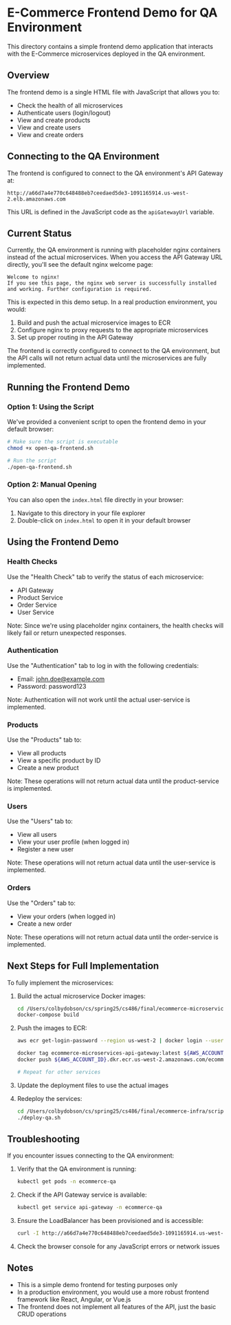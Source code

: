 # E-Commerce Frontend Demo for QA Environment

This directory contains a simple frontend demo application that interacts with the E-Commerce microservices deployed in the QA environment.

## Overview

The frontend demo is a single HTML file with JavaScript that allows you to:

- Check the health of all microservices
- Authenticate users (login/logout)
- View and create products
- View and create users
- View and create orders

## Connecting to the QA Environment

The frontend is configured to connect to the QA environment's API Gateway at:

```
http://a66d7a4e770c648488eb7ceedaed5de3-1091165914.us-west-2.elb.amazonaws.com
```

This URL is defined in the JavaScript code as the `apiGatewayUrl` variable.

## Current Status

Currently, the QA environment is running with placeholder nginx containers instead of the actual microservices. When you access the API Gateway URL directly, you'll see the default nginx welcome page:

```
Welcome to nginx!
If you see this page, the nginx web server is successfully installed and working. Further configuration is required.
```

This is expected in this demo setup. In a real production environment, you would:

1. Build and push the actual microservice images to ECR
2. Configure nginx to proxy requests to the appropriate microservices
3. Set up proper routing in the API Gateway

The frontend is correctly configured to connect to the QA environment, but the API calls will not return actual data until the microservices are fully implemented.

## Running the Frontend Demo

### Option 1: Using the Script

We've provided a convenient script to open the frontend demo in your default browser:

```bash
# Make sure the script is executable
chmod +x open-qa-frontend.sh

# Run the script
./open-qa-frontend.sh
```

### Option 2: Manual Opening

You can also open the `index.html` file directly in your browser:

1. Navigate to this directory in your file explorer
2. Double-click on `index.html` to open it in your default browser

## Using the Frontend Demo

### Health Checks

Use the "Health Check" tab to verify the status of each microservice:

- API Gateway
- Product Service
- Order Service
- User Service

Note: Since we're using placeholder nginx containers, the health checks will likely fail or return unexpected responses.

### Authentication

Use the "Authentication" tab to log in with the following credentials:

- Email: john.doe@example.com
- Password: password123

Note: Authentication will not work until the actual user-service is implemented.

### Products

Use the "Products" tab to:

- View all products
- View a specific product by ID
- Create a new product

Note: These operations will not return actual data until the product-service is implemented.

### Users

Use the "Users" tab to:

- View all users
- View your user profile (when logged in)
- Register a new user

Note: These operations will not return actual data until the user-service is implemented.

### Orders

Use the "Orders" tab to:

- View your orders (when logged in)
- Create a new order

Note: These operations will not return actual data until the order-service is implemented.

## Next Steps for Full Implementation

To fully implement the microservices:

1. Build the actual microservice Docker images:

   ```bash
   cd /Users/colbydobson/cs/spring25/cs486/final/ecommerce-microservices
   docker-compose build
   ```

2. Push the images to ECR:

   ```bash
   aws ecr get-login-password --region us-west-2 | docker login --username AWS --password-stdin ${AWS_ACCOUNT_ID}.dkr.ecr.us-west-2.amazonaws.com

   docker tag ecommerce-microservices-api-gateway:latest ${AWS_ACCOUNT_ID}.dkr.ecr.us-west-2.amazonaws.com/ecommerce-qa/api-gateway:1.0.0
   docker push ${AWS_ACCOUNT_ID}.dkr.ecr.us-west-2.amazonaws.com/ecommerce-qa/api-gateway:1.0.0

   # Repeat for other services
   ```

3. Update the deployment files to use the actual images

4. Redeploy the services:
   ```bash
   cd /Users/colbydobson/cs/spring25/cs486/final/ecommerce-infra/scripts
   ./deploy-qa.sh
   ```

## Troubleshooting

If you encounter issues connecting to the QA environment:

1. Verify that the QA environment is running:

   ```bash
   kubectl get pods -n ecommerce-qa
   ```

2. Check if the API Gateway service is available:

   ```bash
   kubectl get service api-gateway -n ecommerce-qa
   ```

3. Ensure the LoadBalancer has been provisioned and is accessible:

   ```bash
   curl -I http://a66d7a4e770c648488eb7ceedaed5de3-1091165914.us-west-2.elb.amazonaws.com
   ```

4. Check the browser console for any JavaScript errors or network issues

## Notes

- This is a simple demo frontend for testing purposes only
- In a production environment, you would use a more robust frontend framework like React, Angular, or Vue.js
- The frontend does not implement all features of the API, just the basic CRUD operations
